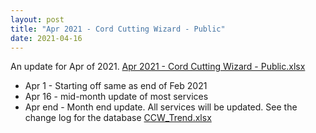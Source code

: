 ```yaml
---
layout: post
title: "Apr 2021 - Cord Cutting Wizard - Public"
date: 2021-04-16
---
```

<p>An update for Apr of 2021. <a href="/Apr 2021 - Cord Cutting Wizard - Public.xlsx">Apr 2021 - Cord Cutting Wizard - Public.xlsx</a>
  <p>
    <ul>
      <li>Apr 1 - Starting off same as end of Feb 2021
      <li>Apr 16 - mid-month update of most services
      <li>Apr end - Month end update. All services will be updated. See the change log for the database <a href="/CCW_Trend.xlsx">CCW_Trend.xlsx</a>
